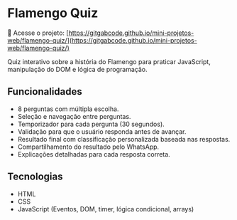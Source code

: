 # Flamengo Quiz

🔗 Acesse o projeto: [https://gitgabcode.github.io/mini-projetos-web/flamengo-quiz/](https://gitgabcode.github.io/mini-projetos-web/flamengo-quiz/)

Quiz interativo sobre a história do Flamengo para praticar JavaScript, manipulação do DOM e lógica de programação.

## Funcionalidades

- 8 perguntas com múltipla escolha.
- Seleção e navegação entre perguntas.
- Temporizador para cada pergunta (30 segundos).
- Validação para que o usuário responda antes de avançar.
- Resultado final com classificação personalizada baseada nas respostas.
- Compartilhamento do resultado pelo WhatsApp.
- Explicações detalhadas para cada resposta correta.

## Tecnologias

- HTML  
- CSS  
- JavaScript (Eventos, DOM, timer, lógica condicional, arrays)

